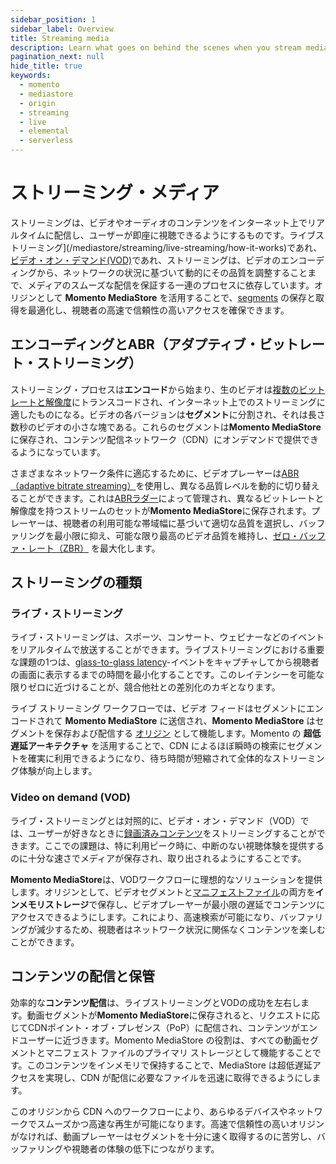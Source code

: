 ```yaml
---
sidebar_position: 1
sidebar_label: Overview
title: Streaming media
description: Learn what goes on behind the scenes when you stream media over the internet
pagination_next: null
hide_title: true
keywords:
  - momento
  - mediastore
  - origin
  - streaming
  - live
  - elemental
  - serverless
---
```


# ストリーミング・メディア

ストリーミングは、ビデオやオーディオのコンテンツをインターネット上でリアルタイムに配信し、ユーザーが即座に視聴できるようにするものです。ライブストリーミング](/mediastore/streaming/live-streaming/how-it-works)であれ、[ビデオ・オン・デマンド(VOD)](/mediastore/streaming/video-on-demand/media-storage)であれ、ストリーミングは、ビデオのエンコーディングから、ネットワークの状況に基づいて動的にその品質を調整することまで、メディアのスムーズな配信を保証する一連のプロセスに依存しています。オリジンとして **Momento MediaStore** を活用することで、[segments](/mediastore/core-concepts/segments) の保存と取得を最適化し、視聴者の高速で信頼性の高いアクセスを確保できます。

## エンコーディングとABR（アダプティブ・ビットレート・ストリーミング）

ストリーミング・プロセスは**エンコード**から始まり、生のビデオは[複数のビットレートと解像度](/mediastore/core-concepts/abr-ladder)にトランスコードされ、インターネット上でのストリーミングに適したものになる。ビデオの各バージョンは**セグメント**に分割され、それは長さ数秒のビデオの小さな塊である。これらのセグメントは**Momento MediaStore**に保存され、コンテンツ配信ネットワーク（CDN）にオンデマンドで提供できるようになっています。

さまざまなネットワーク条件に適応するために、ビデオプレーヤーは[ABR（adaptive bitrate streaming）](/mediastore/performance/adaptive-bitrates/how-it-works)を使用し、異なる品質レベルを動的に切り替えることができます。これは[ABRラダー](/mediastore/core-concepts/abr-ladder)によって管理され、異なるビットレートと解像度を持つストリームのセットが**Momento MediaStore**に保存されます。プレーヤーは、視聴者の利用可能な帯域幅に基づいて適切な品質を選択し、バッファリングを最小限に抑え、可能な限り最高のビデオ品質を維持し、[ゼロ・バッファ・レート（ZBR）](/mediastore/core-concepts/zero-buffer-rate) を最大化します。

## ストリーミングの種類

### ライブ・ストリーミング

ライブ・ストリーミングは、スポーツ、コンサート、ウェビナーなどのイベントをリアルタイムで放送することができます。ライブストリーミングにおける重要な課題の1つは、[glass-to-glass latency](/mediastore/streaming/live-streaming/glass-to-glass-latency)-イベントをキャプチャしてから視聴者の画面に表示するまでの時間を最小化することです。このレイテンシーを可能な限りゼロに近づけることが、競合他社との差別化のカギとなります。

ライブ ストリーミング ワークフローでは、ビデオ フィードはセグメントにエンコードされて **Momento MediaStore** に送信され、**Momento MediaStore** はセグメントを保存および配信する [オリジン](/mediastore/core-concepts/origin) として機能します。Momento の **超低遅延アーキテクチャ** を活用することで、CDN によるほぼ瞬時の検索にセグメントを確実に利用できるようになり、待ち時間が短縮されて全体的なストリーミング体験が向上します。

### Video on demand (VOD)

ライブ・ストリーミングとは対照的に、ビデオ・オン・デマンド（VOD）では、ユーザーが好きなときに[録画済みコンテンツ](/mediastore/streaming/video-on-demand/media-storage)をストリーミングすることができます。ここでの課題は、特に利用ピーク時に、中断のない視聴体験を提供するのに十分な速さでメディアが保存され、取り出されるようにすることです。

**Momento MediaStore**は、VODワークフローに理想的なソリューションを提供します。オリジンとして、ビデオセグメントと[マニフェストファイル](/mediastore/performance/adaptive-bitrates/dash)の両方を**インメモリストレージ**で保存し、ビデオプレーヤーが最小限の遅延でコンテンツにアクセスできるようにします。これにより、高速検索が可能になり、バッファリングが減少するため、視聴者はネットワーク状況に関係なくコンテンツを楽しむことができます。

## コンテンツの配信と保管

効率的な**コンテンツ配信**は、ライブストリーミングとVODの成功を左右します。動画セグメントが**Momento MediaStore**に保存されると、リクエストに応じてCDNポイント・オブ・プレゼンス（PoP）に配信され、コンテンツがエンドユーザーに近づきます。Momento MediaStore の役割は、すべての動画セグメントとマニフェスト ファイルのプライマリ ストレージとして機能することです。このコンテンツをインメモリで保持することで、MediaStore は超低遅延アクセスを実現し、CDN が配信に必要なファイルを迅速に取得できるようにします。

このオリジンから CDN へのワークフローにより、あらゆるデバイスやネットワークでスムーズかつ高速な再生が可能になります。高速で信頼性の高いオリジンがなければ、動画プレーヤーはセグメントを十分に速く取得するのに苦労し、バッファリングや視聴者の体験の低下につながります。
